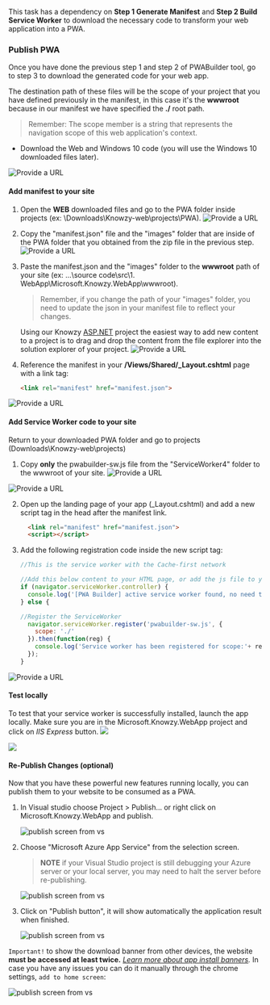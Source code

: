 This task has a dependency on **Step 1 Generate Manifest** and **Step 2 Build Service Worker** to download the necessary code to transform your web application into a PWA.

### Publish PWA
 Once you have done the previous step 1 and step 2 of PWABuilder tool, go to step 3 to download the generated code for your web app.

 The destination path of these files will be the scope of your project that you have defined previously in the manifest, in this case it's the **wwwroot** because in our manifest we have specified the **./** root path.

> Remember: The scope member is a string that represents the navigation scope of this web application's context.


+ Download the Web and Windows 10 code (you will use the Windows 10 downloaded files later).

![Provide a URL](../media/Picture26.jpg)

#### Add manifest to your site

1. Open the **WEB** downloaded files and go to the PWA folder inside projects (ex: \Downloads\Knowzy-web\projects\PWA).
![Provide a URL](../media/Picture27.jpg)

2. Copy the "manifest.json" file and the "images" folder that are inside of the PWA folder that you obtained from the zip file in the previous step.
![Provide a URL](../media/Picture28.jpg)

3. Paste the manifest.json and the "images" folder to the **wwwroot** path of your site (ex: ...\source code\src\1. WebApp\Microsoft.Knowzy.WebApp\wwwroot).

    >Remember, if you change the path of your "images" folder, you need to update the json in your manifest file to reflect your changes.

    Using our Knowzy [ASP.NET](https://www.asp.net/) project the easiest way to add new content to a project is to drag and drop the content from the file explorer into the solution explorer of your project.
![Provide a URL](../media/Picture29.jpg)

4. Reference the manifest in your **/Views/Shared/_Layout.cshtml** page with a link tag:

    ````html
    <link rel="manifest" href="manifest.json">
    ````

![Provide a URL](../media/Picture30.jpg)


#### Add Service Worker code to your site

Return to your downloaded PWA folder and go to projects (Downloads\Knowzy-web\projects\)

1. Copy **only** the pwabuilder-sw.js file from the "ServiceWorker4" folder to the wwwroot of your site.
![Provide a URL](../media/Picture31.jpg)

![Provide a URL](../media/Picture32.jpg)

2. Open up the landing page of your app (_Layout.cshtml) and add a new script tag in the head after the manifest link.
      ```html
        <link rel="manifest" href="manifest.json">
        <script></script>
      ```

3. Add the following registration code inside the new script tag:

    ```js
    //This is the service worker with the Cache-first network

    //Add this below content to your HTML page, or add the js file to your page at the very top to register service worker
    if (navigator.serviceWorker.controller) {
      console.log('[PWA Builder] active service worker found, no need to register')
    } else {

    //Register the ServiceWorker
      navigator.serviceWorker.register('pwabuilder-sw.js', {
        scope: './'
      }).then(function(reg) {
        console.log('Service worker has been registered for scope:'+ reg.scope);
      });
    }
    ```

![Provide a URL](../media/Picture33.jpg)

#### Test locally
To test that your service worker is successfully installed, launch the app locally. Make sure you are in the Microsoft.Knowzy.WebApp project and click on *IIS Express* button.
![](../media/Picture7.jpg)

![](../media/Picture34.jpg)

#### Re-Publish Changes (optional)

Now that you have these powerful new features running locally, you can publish them to your website to be consumed as a PWA.

1. In Visual studio choose Project > Publish... or right click on Microsoft.Knowzy.WebApp and publish.

    ![publish screen from vs](../media/Picture13.jpg)

2. Choose "Microsoft Azure App Service" from the selection screen.

    > **NOTE** if your Visual Studio project is still debugging your Azure server or your local server, you may need to halt the server before re-publishing.

    ![publish screen from vs](../media/Picture14.jpg)

3. Click on "Publish button", it will show automatically the application result when finished.

    ![publish screen from vs](../media/Picture1.jpg)

  ```Important!``` to show the download banner from other devices, the website **must be accessed at least twice.**
   *[Learn more about app install banners](https://developers.google.com/web/fundamentals/app-install-banners/).*
   In case you have any issues you can do it manually through the chrome settings, `add to home screen`:

  ![publish screen from vs](../media/Picture35.jpg)
